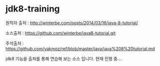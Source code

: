 jdk8-training
=============

원작자 출처 : http://winterbe.com/posts/2014/03/16/java-8-tutorial/

소스출처 : https://github.com/winterbe/java8-tutorial.git

주석출처 : https://github.com/yakmoz/ref/blob/master/java/java%208%20tutorial.md

jdk8 기능을 출처를 통해 연습해 보는 소스 입니다. 현재 진행 중....
